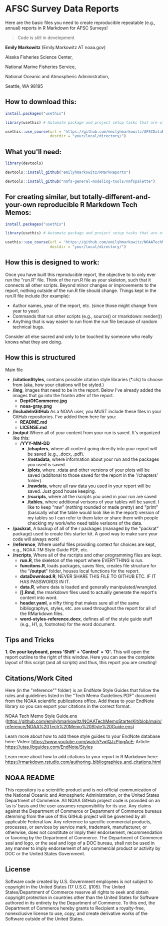 # AFSC Survey Data Reports

Here are the basic files you need to create reproducible repeatable (e.g., annual) reports in R Markdown for AFSC Surveys! 

> Code is still in development

**Emily Markowitz** (Emily.Markowitz AT noaa.gov)

Alaska Fisheries Science Center, 

National Marine Fisheries Service, 

National Oceanic and Atmospheric Administration,

Seattle, WA 98195


## How to download this:

```r
install.packages("usethis")

library(usethis) # Automate package and project setup tasks that are otherwise performed manually.

usethis::use_course(url = 'https://github.com/emilyhmarkowitz/AFSCDataReport/archive/master.zip', 
                    destdir = "your/local/directory/")
```

## What you'll need: 

```r
library(devtools)

devtools::install_github("emilyhmarkowitz/RMarkReports")

devtools::install_github("nmfs-general-modeling-tools/nmfspalette")

```

## For creating similar, but totally-different-and-your-own reproducible R Markdown Tech Memos: 

```r
install.packages("usethis")

library(usethis) # Automate package and project setup tasks that are otherwise performed manually.

usethis::use_course(url = 'https://github.com/emilyhmarkowitz/NOAATechMemoStarterKit/archive/master.zip', 
                    destdir = "your/local/directory/")

```


## How this is designed to work: 

Once you have built this reproducible report, the objective to to only ever run the "run.R" file. Think of the run.R file as your skeleton, such that it connects all other scripts. Beyond minor changes or improvements to the report, nothing outside of the run.R file should change. Things kept in the run.R file include (for example):

 - Author names, year of the report, etc. (since those might change from year to year)
 - Commands that run other scripts (e.g., source() or rmarkdown::render())
 - Anything that is way easier to run from the run file because of random technical bugs. 

Consider all else sacred and only to be touched by someone who really knows what they are doing. 

## How this is structured

Main file

 - **/citationStyles**, contains possible citation style libraries (*.cls) to choose from (aka, how your citations will be styled.)
 - **/img**, images that need to be in the report. Below I've already added the images that go into the frontm atter of the report. 
    - **DeptOfCommerce.jpg**
    - **noaa-gray.png**
 - **/IncludeInGitHub** As a NOAA user, you MUST include these files in your GitHub repositories. I've added them here for you:
    - **README.md**
    - **LICENSE.md** 
 - **/output** Where all of your content from your run is saved. It's organized like this:
    - **/YYY-MM-DD** 
       - **/chapters**, where all content going directly into your report will be saved (e.g., .docx, .pdf).
       - **/metadata**, where information about your run and the packages you used is saved. 
       - **/plots**, where .rdata and other versions of your plots will be saved (additonal to those saved for the report in the '/chapters' folder).
       - **/rawdata**, where all raw data you used in your report will be saved. Just good house keeping.
       - **/rscripts**, where all the rscripts you used in your run are saved
       - **/tables**, where additional verisons of your tables will be saved. I like to keep "raw" (nothing rounded or made pretty) and "print" (basically what the table would look like in the report) version of my tables so I can refer to them later or share them with people checking my work/who need table verisons of the data. 
 - **/packrat**, A backup of all of the r packages (managed by the "packrat" package) used to create this starter kit. A good way to make sure your code will always work!
 - **/reference**, Where useful files providing context for choices are kept, e.g., NOAA TM Style Guide PDF, etc.
 - **/rscripts**, Where all of the rscripts and other programming files are kept. 
    - **run.R**, the skeleton of the report where EVERYTHING is run. 
    - **funcitons.R**, loads packages, saves files, creates file structure for the "**/output**" folder, houses local functions for the report.
    - **dataDownload.R**; NEVER SHARE THIS FILE TO GITHUB ETC. IF IT HAS PASSWORDS IN IT.
    - **data.R**, where data is loaded and generally manipulated/wrangled.
    - **[].Rmd**, the rmarkdown files used to actually generate the report's content into word.
    - **header.yaml**, a nifty thing that makes sure all of the same bibliographys, styles, etc. are used throughout the report for all of the RMarkdown files. 
    - **word-styles-reference.docx**, defines all of the style guide stuff (e.g., H1, p, footnotes) for the word document. 
    
## Tips and Tricks

**1. On your keyboard, press 'Shift' + 'Control' + 'O'.** This will open the report outline to the right of this window. Here you can see the complete layout of this script (and all scripts) and thus, this report you are creating!

## Citations/Work Cited

Here (in the "reference"" folder) is an EndNote Style Guides that follow the rules and guidelines listed in the "Tech Memo Guidelines.PDF" document from the NOAA scientific publications office. Add these to your EndNote library so you can export your citations in the correct format. 

NOAA Tech Memo Style Guide.ens (https://github.com/emilyhmarkowitz/NOAATechMemoStarterKit/blob/main/reference/NOAA%20Tech%20Memo%20Style%20Guide.ens)

Learn more about how to add these style guides to your EndNote database here: Video: https://www.youtube.com/watch?v=lQJzPjpgAcE; Article: https://utas.libguides.com/EndNote/Styles

Learn more about how to add citations to your report in R Markdown here: https://rmarkdown.rstudio.com/authoring_bibliographies_and_citations.html

## NOAA README

This repository is a scientific product and is not official communication of the National Oceanic and Atmospheric Administration, or the United States Department of Commerce. All NOAA GitHub project code is provided on an ‘as is’ basis and the user assumes responsibility for its use. Any claims against the Department of Commerce or Department of Commerce bureaus stemming from the use of this GitHub project will be governed by all applicable Federal law. Any reference to specific commercial products, processes, or services by service mark, trademark, manufacturer, or otherwise, does not constitute or imply their endorsement, recommendation or favoring by the Department of Commerce. The Department of Commerce seal and logo, or the seal and logo of a DOC bureau, shall not be used in any manner to imply endorsement of any commercial product or activity by DOC or the United States Government.

## License

Software code created by U.S. Government employees is not subject to copyright in the United States (17 U.S.C. §105). The United States/Department of Commerce reserve all rights to seek and obtain copyright protection in countries other than the United States for Software authored in its entirety by the Department of Commerce. To this end, the Department of Commerce hereby grants to Recipient a royalty-free, nonexclusive license to use, copy, and create derivative works of the Software outside of the United States.
